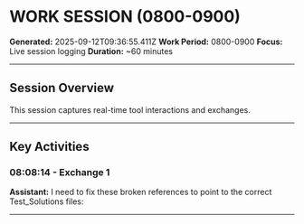 # WORK SESSION (0800-0900)

**Generated:** 2025-09-12T09:36:55.411Z
**Work Period:** 0800-0900
**Focus:** Live session logging
**Duration:** ~60 minutes

---

## Session Overview

This session captures real-time tool interactions and exchanges.

---

## Key Activities

### 08:08:14 - Exchange 1

**Assistant:** I need to fix these broken references to point to the correct Test_Solutions files:

---


